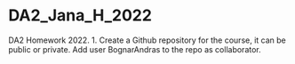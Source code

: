 # DA2_Jana_H_2022
DA2 Homework 2022. 1. Create a Github repository for the course, it can be public or private. Add user BognarAndras to the repo as collaborator.
